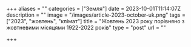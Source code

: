 +++
aliases = ""
categories = ["Земля"]
date = 2023-10-01T11:14:07Z
description = ""
image = "/images/article-2023-october-uk.png"
tags = ["2023", "жовтень", "клiмат"]
title = "Жовтень 2023 року порівняно з жовтневими місяцями 1922-2022 років"
type = "post"
url = ""

+++
